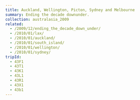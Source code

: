 ```yaml
---
title: Auckland, Wellington, Picton, Sydney and Melbourne
summary: Ending the decade downunder.
collection: australasia_2009
related:
  - /2009/12/ending_the_decade_down_under/
  - /2010/01/lax/
  - /2010/01/auckland/
  - /2010/01/south_island/
  - /2010/01/wellington/
  - /2010/01/sydney/
tripId:
  - 43F1
  - 43T1
  - 43K1
  - 43L1
  - 43R1
  - 43X1
  - 43b1
---
```

